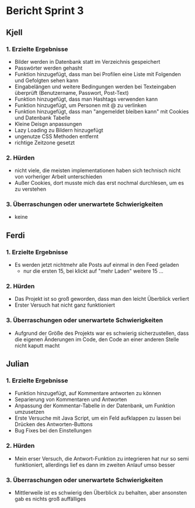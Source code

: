# Bericht Sprint 3

## Kjell

### 1. Erzielte Ergebnisse
- Bilder werden in Datenbank statt im Verzeichnis gespeichert
- Passwörter werden gehasht
- Funktion hinzugefügt, dass man bei Profilen eine Liste mit Folgenden und Gefolgten sehen kann
- Eingabelängen und weitere Bedingungen werden bei Texteingaben überprüft (Benutzername, Passwort, Post-Text)
- Funktion hinzugefügt, dass man Hashtags verwenden kann 
- Funktion hinzugefügt, um Personen mit @ zu verlinken
- Funktion hinzugefügt, dass man "angemeldet bleiben kann" mit Cookies und Datenbank Tabelle
- Kleine Deisgn anpassungen
- Lazy Loading zu Bildern hinzugefügt
- ungenutze CSS Methoden entfernt
- richtige Zeitzone gesetzt


### 2. Hürden
- nicht viele, die meisten implementationen haben sich technisch nicht von vorheriger Arbeit unterschieden
- Außer Cookies, dort musste mich das erst nochmal durchlesen, um es zu verstehen

### 3. Überraschungen oder unerwartete Schwierigkeiten
- keine

## Ferdi

### 1. Erzielte Ergebnisse
- Es werden jetzt nichtmehr alle Posts auf einmal in den Feed geladen
    - nur die ersten 15, bei klickt auf "mehr Laden"  weitere 15 ... 


### 2. Hürden
- Das Projekt ist so groß geworden, dass man den leicht Überblick verliert
- Erster Versuch hat nicht ganz funktioniert


### 3. Überraschungen oder unerwartete Schwierigkeiten
- Aufgrund der Größe des Projekts war es schwierig sicherzustellen, dass die eigenen Änderungen im Code, den Code an einer anderen Stelle nicht kaputt macht


## Julian

### 1. Erzielte Ergebnisse
- Funktion hinzugefügt, auf Kommentare antworten zu können
- Separierung von Kommentaren und Antworten
- Anpassung der Kommentar-Tabelle in der Datenbank, um Funktion umzusetzen
- Erste Versuche mit Java Script, um ein Feld aufklappen zu lassen bei Drücken des Antworten-Buttons
- Bug Fixes bei den Einstellungen


### 2. Hürden
- Mein erser Versuch, die Antwort-Funktion zu integrieren hat nur so semi funktioniert, allerdings lief es dann im zweiten Anlauf umso besser

### 3. Überraschungen oder unerwartete Schwierigkeiten
- Mittlerweile ist es schwierig den Überblick zu behalten, aber ansonsten gab es nichts groß auffälliges


